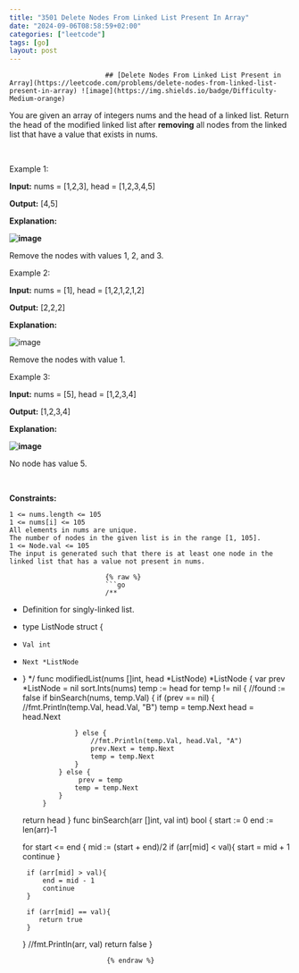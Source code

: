 ```yaml
---
title: "3501 Delete Nodes From Linked List Present In Array"
date: "2024-09-06T08:58:59+02:00"
categories: ["leetcode"]
tags: [go]
layout: post
---
```



                            ## [Delete Nodes From Linked List Present in Array](https://leetcode.com/problems/delete-nodes-from-linked-list-present-in-array) ![image](https://img.shields.io/badge/Difficulty-Medium-orange)

You are given an array of integers nums and the head of a linked list. Return the head of the modified linked list after **removing** all nodes from the linked list that have a value that exists in nums.

 

Example 1:

**Input:** nums = [1,2,3], head = [1,2,3,4,5]

**Output:** [4,5]

**Explanation:**

**![image](https://assets.leetcode.com/uploads/2024/06/11/linkedlistexample0.png)**

Remove the nodes with values 1, 2, and 3.

Example 2:

**Input:** nums = [1], head = [1,2,1,2,1,2]

**Output:** [2,2,2]

**Explanation:**

![image](https://assets.leetcode.com/uploads/2024/06/11/linkedlistexample1.png)

Remove the nodes with value 1.

Example 3:

**Input:** nums = [5], head = [1,2,3,4]

**Output:** [1,2,3,4]

**Explanation:**

**![image](https://assets.leetcode.com/uploads/2024/06/11/linkedlistexample2.png)**

No node has value 5.

 

**Constraints:**

	1 <= nums.length <= 105
	1 <= nums[i] <= 105
	All elements in nums are unique.
	The number of nodes in the given list is in the range [1, 105].
	1 <= Node.val <= 105
	The input is generated such that there is at least one node in the linked list that has a value not present in nums.

                            {% raw %}
                            ```go
                            /**
 * Definition for singly-linked list.
 * type ListNode struct {
 *     Val int
 *     Next *ListNode
 * }
 */
func modifiedList(nums []int, head *ListNode) *ListNode {
    var prev *ListNode = nil
    sort.Ints(nums)
    temp := head
    for temp != nil {
        //found := false
        if binSearch(nums, temp.Val) {
                    if (prev == nil) {
                        //fmt.Println(temp.Val, head.Val, "B")
                        temp = temp.Next
                        head = head.Next

                    } else {
                        //fmt.Println(temp.Val, head.Val, "A")
                        prev.Next = temp.Next
                        temp = temp.Next
                    }
                } else {
                     prev = temp
                    temp = temp.Next
                }
            }
            
    
    return head
}
func binSearch(arr []int, val int) bool {
    start := 0
    end := len(arr)-1

    for start <= end {
        mid := (start + end)/2
        if (arr[mid] < val){
            start = mid + 1
            continue
        }

        if (arr[mid] > val){
            end = mid - 1
            continue
        }

        if (arr[mid] == val){
           return true
        }
    }
    //fmt.Println(arr, val)
    return false
}

                            {% endraw %}
                            
